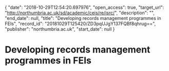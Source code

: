 {
  "date": "2018-10-29T12:54:20.697976", 
  "open_access": true, 
  "target_url": "http://northumbria.ac.uk/sd/academic/ceis/re/isrc/", 
  "description": "", 
  "end_date": null, 
  "title": "Developing records management programmes in FEIs", 
  "record_id": "20181029T125420/ZD3pqUJgY137FQBf8qhrug==", 
  "publisher": "northumbria.ac.uk", 
  "start_date": null
}

# Developing records management programmes in FEIs


